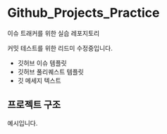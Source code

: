 # Github_Projects_Practice
이슈 트래커를 위한 실습 레포지토리

커밋 테스트를 위한 리드미 수정중입니다.
- 깃허브 이슈 템플릿
- 깃허브 풀리퀘스트 템플릿
- 깃 메세지 텍스트

## 프로젝트 구조

예시입니다.